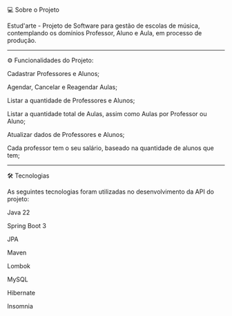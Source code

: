💻 Sobre o Projeto

Estud'arte - Projeto de Software para gestão de escolas de música, contemplando os domínios Professor, Aluno e Aula, em processo de produção.

----------------------------------------------------------------------------------
⚙️ Funcionalidades do Projeto:


Cadastrar Professores e Alunos;

Agendar, Cancelar e Reagendar Aulas;

Listar a quantidade de Professores e Alunos;

Listar a quantidade total de Aulas, assim como Aulas por Professor ou Aluno;

Atualizar dados de Professores e Alunos;

Cada professor tem o seu salário, baseado na quantidade de alunos que tem;


----------------------------------------------------------------------------------
🛠 Tecnologias


As seguintes tecnologias foram utilizadas no desenvolvimento da API do projeto:


Java 22

Spring Boot 3

JPA

Maven

Lombok

MySQL

Hibernate

Insomnia

